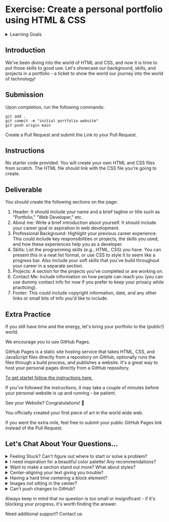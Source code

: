 # Exercise: Create a personal portfolio using HTML & CSS


<details close>
<summary>Learning Goals</summary>
<br>
This exercise allows you to practice and apply the concepts and techniques taught in the course.

- Upon completion of this exercise, you will be able to:
- Properly structure a webpage using basic HTML tags (head, body, headings, paragraphs, images, and lists)
- Create and link an external CSS stylesheet with an HTML document.
- Use various selectors to apply CSS styles to elements on a webpage.
- Display images in a webpage using HTML img tags.
- Recognize and understand the use of containers to structure your layout.
- Submit completed work using Git and GitHub by creating a pull request.
</details>

## Introduction

We've been diving into the world of HTML and CSS, and now it is time to put those skills to good use. Let's showcase our background, skills, and projects in a portfolio - a ticket to show the world our journey into the world of technology!

## Submission

Upon completion, run the following commands:

```
git add .
git commit -m "initial portfolio website"
git push origin main
```

Create a Pull Request and submit the Link to your Pull Request. 

## Instructions
No starter code provided. You will create your own HTML and CSS files from scratch. The HTML file should link with the CSS file you're going to create. 

## Deliverable
You should create the following sections on the page:

1. Header: It should include your name and a brief tagline or title such as "Portfolio," "Web Developer," etc.
2. About me: Write a brief introduction about yourself. It should include your career goal or aspiration in web development.
3. Professional Background: Highlight your previous career experience. This could include key responsibilities or projects, the skills you used, and how these experiences help you as a developer.
4. Skills: List the programming skills (e.g., HTML, CSS) you have. You can present this in a neat list format, or use CSS to style it to seem like a progress bar. Also include your soft skills that you've build throughout your career in a separate section.
5. Projects: A section for the projects you've completed or are working on.
6. Contact Me: Include information on how people can reach you (you can use dummy contact info for now if you prefer to keep your privacy while practicing).
7. Footer: This could include copyright information, date, and any other links or small bits of info you'd like to include.

## Extra Practice
If you still have time and the energy, let's bring your portfolio to the (public!) world.

We encourage you to use GitHub Pages.

GitHub Pages is a static site hosting service that takes HTML, CSS, and JavaScript files directly from a repository on GitHub, optionally runs the files through a build process, and publishes a website. It's a great way to host your personal pages directly from a GitHub repository.

[To get startet follow the instructions here.](https://pages.github.com/)

If you've followed the instructions, it may take a couple of minutes before your personal website is up and running - be patient. 

See your Website? Congratulations! 👏

You officially created your first piece of art in the world wide web. 

If you went the extra mile, feel free to submit your public GitHub Pages link instead of the Pull Request.

## Let's Chat About Your Questions...

<details close>
<summary>Feeling Stuck? Can't figure out where to start or solve a problem?</summary>

No worries - we all get there. Start with the basics - write the foundational HTML structure for your website. With that down, start adding some style - color, fonts, layout tweaks - using CSS.
</details>

<details close>
<summary>I need inspiration for a beautiful color palette! Any recommendations?</summary>

We know the pain! There are many great solutions out there, but one stood out the most: Checkout [Coolors](https://coolors.co/palettes/trending). 
</details>

<details close>
<summary>Want to make a section stand out more? What about styles?</summary>

Absolutely! Sprinkle in some CSS magic! By experimenting with different fonts, colors, and backgrounds, you can make any section 'pop'.
</details>

<details close>
<summary>Center-aligning your text giving you trouble?</summary>

Just an easy CSS property can help! Try ﻿text-align: center; - and voila, your text is right in the middle.
</details>

<details close>
<summary>Having a hard time centering a block element?</summary>

A common stumbling block. A combination of `margin: auto;` and a specified `width` ought to do the trick in your CSS.
</details>

<details close>
<summary>Images not sitting in the center?</summary>

Images obey the same CSS rules as other elements! Setting ﻿display: block; plus ﻿margin: auto; will place your images neatly in the center.
</details>

<details close>
<summary>Can't push changes to GitHub?</summary>

First things first, commit all the changes you want to push. If you're still facing issues, you might want to check if you have the right permissions for pushing to the repository.
</details>

Always keep in mind that no question is too small or insignificant - if it's blocking your progress, it's worth finding the answer.

Need additional support? Contact us.